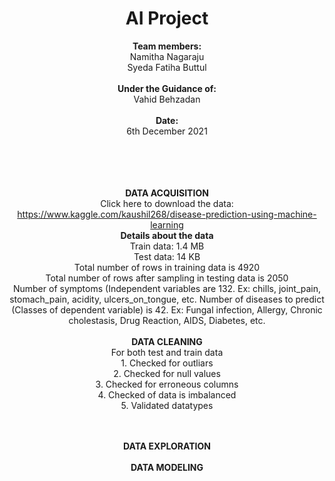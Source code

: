 # <center> AI Project </center>
<center>  <b> Team members: </b> </br>
      Namitha Nagaraju </br>
      Syeda Fatiha Buttul <center> </br>

<center> <b> Under the Guidance of: </b> </br>
          Vahid Behzadan </center> </br>

 <center> <b> Date: </b> </br>
6th December 2021 </center>
</br>
</br>
</br>
</br>

<b> DATA ACQUISITION </b>
</br> Click here to download the data: https://www.kaggle.com/kaushil268/disease-prediction-using-machine-learning </br>
<b> Details about the data </b> </br> 
Train data: 1.4 MB
</br> Test data: 14 KB </br>
Total number of rows in training data is 4920 </br>
Total number of rows after sampling in testing data is 2050 </br>
Number of symptoms (Independent variables are 132. Ex: chills, joint_pain, stomach_pain, acidity, ulcers_on_tongue, etc.
Number of diseases to predict (Classes of dependent variable) is 42. Ex: Fungal infection, Allergy, Chronic cholestasis, Drug Reaction, AIDS, Diabetes, etc.
</br></br> <b> DATA CLEANING </b>
</br> For both test and train data 
</br> 1. Checked for outliars
</br> 2. Checked for null values
</br> 3. Checked for erroneous columns
</br> 4. Checked of data is imbalanced
</br> 5. Validated datatypes


</br></br> <b>  DATA EXPLORATION </b>
</br></br> <b> DATA MODELING </b>
